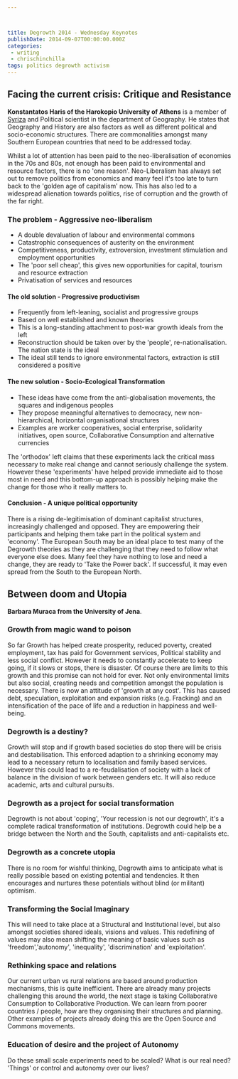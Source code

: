 ```yaml
---



title: Degrowth 2014 - Wednesday Keynotes
publishDate: 2014-09-07T00:00:00.000Z
categories:
 - writing
 - chrischinchilla
tags: politics degrowth activism
---
```


## Facing the current crisis: Critique and Resistance

**Konstantatos Haris of the Harokopio University of Athens** is a member of [Syriza](https://en.wikipedia.org/wiki/Coalition_of_the_Radical_Left) and Political scientist in the department of Geography. He states that Geography and History are also factors as well as different political and socio-economic structures. There are commonalities amongst many Southern European countries that need to be addressed today.

Whilst a lot of attention has been paid to the neo-liberalisation of economies in the 70s and 80s, not enough has been paid to environmental and resource factors, there is no 'one reason'. Neo-Liberalism has always set out to remove politics from economics and many feel it's too late to turn back to the 'golden age of capitalism' now. This has also led to a widespread alienation towards politics, rise of corruption and the growth of the far right.

### The problem - Aggressive neo-liberalism

- A double devaluation of labour and environmental commons
- Catastrophic consequences of austerity on the environment
- Competitiveness, productivity, extroversion, investment stimulation and employment opportunities
- The 'poor sell cheap', this gives new opportunities for capital, tourism and resource extraction
- Privatisation of services and resources

#### The old solution - Progressive productivism

- Frequently from left-leaning, socialist and progressive groups
- Based on well established and known theories
- This is a long-standing attachment to post-war growth ideals from the left
- Reconstruction should be taken over by the 'people', re-nationalisation. The nation state is the ideal
- The ideal still tends to ignore environmental factors, extraction is still considered a positive

#### The new solution - Socio-Ecological Transformation

- These ideas have come from the anti-globalisation movements, the squares and indigenous peoples
- They propose meaningful alternatives to democracy, new non-hierarchical, horizontal organisational structures
- Examples are worker cooperatives, social enterprise, solidarity initiatives, open source, Collaborative Consumption and alternative currencies

The 'orthodox' left claims that these experiments lack the critical mass necessary to make real change and cannot seriously challenge the system. However these 'experiments' have helped provide immediate aid to those most in need and this bottom-up approach is possibly helping make the change for those who it really matters to.

#### Conclusion - A unique political opportunity

There is a rising de-legitimisation of dominant capitalist structures, increasingly challenged and opposed. They are empowering their participants and helping them take part in the political system and 'economy'. The European South may be an ideal place to test many of the Degrowth theories as they are challenging that they need to follow what everyone else does. Many feel they have nothing to lose and need a change, they are ready to 'Take the Power back'. If successful, it may even spread from the South to the European North.

## Between doom and Utopia

**Barbara Muraca from the University of Jena**.

### Growth from magic wand to poison

So far Growth has helped create prosperity, reduced poverty, created employment, tax has paid for Government services, Political stability and less social conflict. However it needs to constantly accelerate to keep going, if it slows or stops, there is disaster. Of course there are limits to this growth and this promise can not hold for ever. Not only environmental limits but also social, creating needs and competition amongst the population is necessary. There is now an attitude of 'growth at any cost'. This has caused debt, speculation, exploitation and expansion risks (e.g. Fracking) and an intensification of the pace of life and a reduction in happiness and well-being.

### Degrowth is a destiny?

Growth will stop and if growth based societies do stop there will be crisis and destabilisation. This enforced adaption to a shrinking economy may lead to a necessary return to localisation and family based services. However this could lead to a re-feudalisation of society with a lack of balance in the division of work between genders etc. It will also reduce academic, arts and cultural pursuits.

### Degrowth as a project for social transformation

Degrowth is not about 'coping', 'Your recession is not our degrowth', it's a complete radical transformation of institutions. Degrowth could help be a bridge between the North and the South, capitalists and anti-capitalists etc.

### Degrowth as a concrete utopia

There is no room for wishful thinking, Degrowth aims to anticipate what is really possible based on existing potential and tendencies. It then encourages and nurtures these potentials without blind (or militant) optimism.

### Transforming the Social Imaginary

This will need to take place at a Structural and Institutional level, but also amongst societies shared ideals, visions and values. This redefining of values may also mean shifting the meaning of basic values such as 'freedom','autonomy', 'inequality', 'discrimination' and 'exploitation'.

### Rethinking space and relations

Our current urban vs rural relations are based around production mechanisms, this is quite inefficient. There are already many projects challenging this around the world, the next stage is taking Collaborative Consumption to Collaborative Production. We can learn from poorer countries / people, how are they organising their structures and planning. Other examples of projects already doing this are the Open Source and Commons movements.

### Education of desire and the project of Autonomy

Do these small scale experiments need to be scaled? What is our real need? 'Things' or control and autonomy over our lives?
